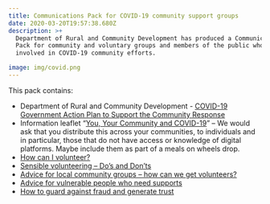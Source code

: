 ```yaml
---
title: Communications Pack for COVID-19 community support groups
date: 2020-03-20T19:57:38.680Z
description: >+
  Department of Rural and Community Development has produced a Communications
  Pack for community and voluntary groups and members of the public who are
  involved in COVID-19 community efforts.

image: img/covid.png
---
```

This pack contains:

* Department of Rural and Community Development - [COVID-19 Government Action Plan to Support the Community Response](/docs/COVID-community-guidelines/Government%20Action%20Plan%20for%20Community%20Response%20to%20COVID%2019.pdf)
* Information leaflet “[You, Your Community and COVID-19](/docs/COVID-community-guidelines/YouYourCommunityandCORVID1020MarchOnWEbsite.pdf)” – We would ask that you distribute this across your communities, to individuals and in particular, those that do not have access or knowledge of digital platforms.  Maybe include them as part of a meals on wheels drop.
* [How can I volunteer?](/docs/COVID-community-guidelines/How%20can%20I%20Volunteer%20in%20response%20to%20COVID-19%20%28002%29.pdf)
* [Sensible volunteering – Do’s and Don’ts](/docs/COVID-community-guidelines/Sensible%20Volunteering%20in%20response%20to%20Covid-19.pdf)
* [Advice for local community groups – how can we get volunteers?](/docs/COVID-community-guidelines/ADVICE%20ON%20THE%20RECRUITMENT%20OF%20VOLUNTEERS%20FOR%20COMMUNITY%20AND%20VOLUNTARY%20GROUPS.pdf)
* [Advice for vulnerable people who need supports](/docs/COVID-community-guidelines/AdviceForVulnerablePeople.pdf)
* [How to guard against fraud and generate trust ](/docs/COVID-community-guidelines/How%20to%20Protect%20Against%20Fraud%20and%20Generate%20Trust.pdf)
